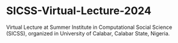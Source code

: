 # SICSS-Virtual-Lecture-2024
Virtual Lecture at Summer Institute in Computational Social Science (SICSS), organized in University of Calabar, Calabar State, Nigeria.
